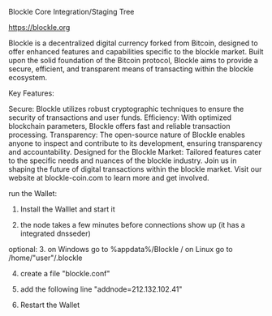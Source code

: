 Blockle Core Integration/Staging Tree

https://blockle.org

Blockle is a decentralized digital currency forked from Bitcoin, designed to offer enhanced features and capabilities specific to the blockle market. Built upon the solid foundation of the Bitcoin protocol, Blockle aims to provide a secure, efficient, and transparent means of transacting within the blockle ecosystem.

Key Features:

Secure: Blockle utilizes robust cryptographic techniques to ensure the security of transactions and user funds.
Efficiency: With optimized blockchain parameters, Blockle offers fast and reliable transaction processing.
Transparency: The open-source nature of Blockle enables anyone to inspect and contribute to its development, ensuring transparency and accountability.
Designed for the Blockle Market: Tailored features cater to the specific needs and nuances of the blockle industry.
Join us in shaping the future of digital transactions within the blockle market. Visit our website at blockle-coin.com to learn more and get involved.



run the Wallet:

1. Install the Walllet and start it
   
2. the node takes a few minutes before connections show up (it has a integrated dnsseder)


optional:
3. on Windows go to %appdata%/Blockle / on Linux go to /home/"user"/.blockle

4. create a file "blockle.conf"
   
5. add the following line "addnode=212.132.102.41"
   
6. Restart the Wallet
